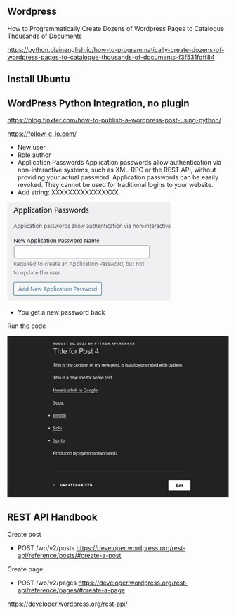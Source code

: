 ## Wordpress

How to Programmatically Create Dozens of Wordpress Pages to Catalogue Thousands of Documents

https://python.plainenglish.io/how-to-programmatically-create-dozens-of-wordpress-pages-to-catalogue-thousands-of-documents-f3f531fdff84

## Install Ubuntu

## WordPress Python Integration, no plugin

https://blog.finxter.com/how-to-publish-a-wordpress-post-using-python/

https://follow-e-lo.com/

* New user
* Role author
* Application Passwords
Application passwords allow authentication via non-interactive systems, such as XML-RPC or the REST API, without providing your actual password. Application passwords can be easily revoked. They cannot be used for traditional logins to your website. 
* Add string: XXXXXXXXXXXXXXXX


![Wp pass create](https://github.com/spawnmarvel/quickguides/blob/main/wordpress/apppass.jpg)

* You get a new password back

Run the code

![Python post](https://github.com/spawnmarvel/quickguides/blob/main/wordpress/result1.jpg)

## REST API Handbook


Create post
* POST /wp/v2/posts
https://developer.wordpress.org/rest-api/reference/posts/#create-a-post

Create page
* POST /wp/v2/pages
https://developer.wordpress.org/rest-api/reference/pages/#create-a-page



https://developer.wordpress.org/rest-api/